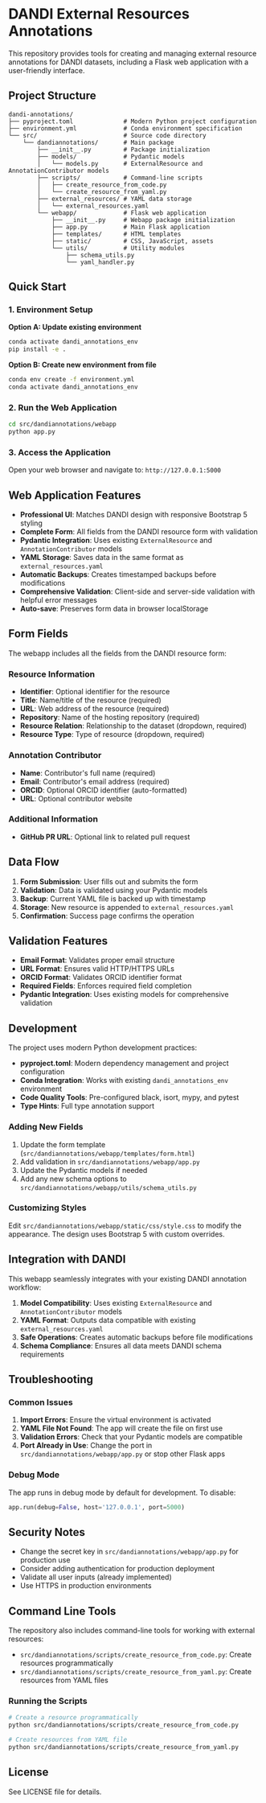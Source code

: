 # DANDI External Resources Annotations

This repository provides tools for creating and managing external resource annotations for DANDI datasets, including a Flask web application with a user-friendly interface.

## Project Structure

```
dandi-annotations/
├── pyproject.toml              # Modern Python project configuration
├── environment.yml             # Conda environment specification
└── src/                        # Source code directory
    └── dandiannotations/       # Main package
        ├── __init__.py         # Package initialization
        ├── models/             # Pydantic models
        │   └── models.py       # ExternalResource and AnnotationContributor models
        ├── scripts/            # Command-line scripts
        │   ├── create_resource_from_code.py
        │   └── create_resource_from_yaml.py
        ├── external_resources/ # YAML data storage
        │   └── external_resources.yaml
        └── webapp/             # Flask web application
            ├── __init__.py     # Webapp package initialization
            ├── app.py          # Main Flask application
            ├── templates/      # HTML templates
            ├── static/         # CSS, JavaScript, assets
            └── utils/          # Utility modules
                ├── schema_utils.py
                └── yaml_handler.py
```

## Quick Start

### 1. Environment Setup

**Option A: Update existing environment**
```bash
conda activate dandi_annotations_env
pip install -e .
```

**Option B: Create new environment from file**
```bash
conda env create -f environment.yml
conda activate dandi_annotations_env
```

### 2. Run the Web Application

```bash
cd src/dandiannotations/webapp
python app.py
```

### 3. Access the Application

Open your web browser and navigate to: `http://127.0.0.1:5000`

## Web Application Features

- **Professional UI**: Matches DANDI design with responsive Bootstrap 5 styling
- **Complete Form**: All fields from the DANDI resource form with validation
- **Pydantic Integration**: Uses existing `ExternalResource` and `AnnotationContributor` models
- **YAML Storage**: Saves data in the same format as `external_resources.yaml`
- **Automatic Backups**: Creates timestamped backups before modifications
- **Comprehensive Validation**: Client-side and server-side validation with helpful error messages
- **Auto-save**: Preserves form data in browser localStorage

## Form Fields

The webapp includes all the fields from the DANDI resource form:

### Resource Information
- **Identifier**: Optional identifier for the resource
- **Title**: Name/title of the resource (required)
- **URL**: Web address of the resource (required)
- **Repository**: Name of the hosting repository (required)
- **Resource Relation**: Relationship to the dataset (dropdown, required)
- **Resource Type**: Type of resource (dropdown, required)

### Annotation Contributor
- **Name**: Contributor's full name (required)
- **Email**: Contributor's email address (required)
- **ORCID**: Optional ORCID identifier (auto-formatted)
- **URL**: Optional contributor website

### Additional Information
- **GitHub PR URL**: Optional link to related pull request

## Data Flow

1. **Form Submission**: User fills out and submits the form
2. **Validation**: Data is validated using your Pydantic models
3. **Backup**: Current YAML file is backed up with timestamp
4. **Storage**: New resource is appended to `external_resources.yaml`
5. **Confirmation**: Success page confirms the operation

## Validation Features

- **Email Format**: Validates proper email structure
- **URL Format**: Ensures valid HTTP/HTTPS URLs
- **ORCID Format**: Validates ORCID identifier format
- **Required Fields**: Enforces required field completion
- **Pydantic Integration**: Uses existing models for comprehensive validation

## Development

The project uses modern Python development practices:

- **pyproject.toml**: Modern dependency management and project configuration
- **Conda Integration**: Works with existing `dandi_annotations_env` environment
- **Code Quality Tools**: Pre-configured black, isort, mypy, and pytest
- **Type Hints**: Full type annotation support

### Adding New Fields

1. Update the form template (`src/dandiannotations/webapp/templates/form.html`)
2. Add validation in `src/dandiannotations/webapp/app.py`
3. Update the Pydantic models if needed
4. Add any new schema options to `src/dandiannotations/webapp/utils/schema_utils.py`

### Customizing Styles

Edit `src/dandiannotations/webapp/static/css/style.css` to modify the appearance. The design uses Bootstrap 5 with custom overrides.

## Integration with DANDI

This webapp seamlessly integrates with your existing DANDI annotation workflow:

1. **Model Compatibility**: Uses existing `ExternalResource` and `AnnotationContributor` models
2. **YAML Format**: Outputs data compatible with existing `external_resources.yaml`
3. **Safe Operations**: Creates automatic backups before file modifications
4. **Schema Compliance**: Ensures all data meets DANDI schema requirements

## Troubleshooting

### Common Issues

1. **Import Errors**: Ensure the virtual environment is activated
2. **YAML File Not Found**: The app will create the file on first use
3. **Validation Errors**: Check that your Pydantic models are compatible
4. **Port Already in Use**: Change the port in `src/dandiannotations/webapp/app.py` or stop other Flask apps

### Debug Mode

The app runs in debug mode by default for development. To disable:

```python
app.run(debug=False, host='127.0.0.1', port=5000)
```

## Security Notes

- Change the secret key in `src/dandiannotations/webapp/app.py` for production use
- Consider adding authentication for production deployment
- Validate all user inputs (already implemented)
- Use HTTPS in production environments

## Command Line Tools

The repository also includes command-line tools for working with external resources:

- `src/dandiannotations/scripts/create_resource_from_code.py`: Create resources programmatically
- `src/dandiannotations/scripts/create_resource_from_yaml.py`: Create resources from YAML files

### Running the Scripts

```bash
# Create a resource programmatically
python src/dandiannotations/scripts/create_resource_from_code.py

# Create resources from YAML file
python src/dandiannotations/scripts/create_resource_from_yaml.py
```

## License

See LICENSE file for details.

